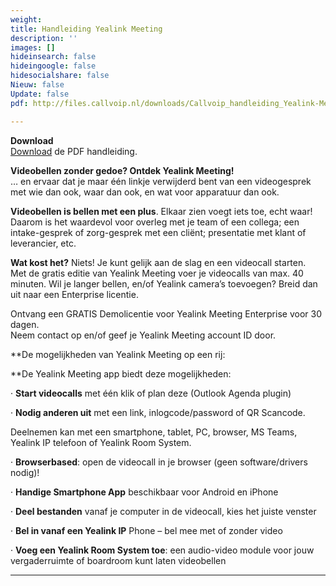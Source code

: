 ```yaml
---
weight: 
title: Handleiding Yealink Meeting
description: ''
images: []
hideinsearch: false
hideingoogle: false
hidesocialshare: false
Nieuw: false
Update: false
pdf: http://files.callvoip.nl/downloads/Callvoip_handleiding_Yealink-Meeting.pdf

---
```

**Download<br>**
<a href="http://files.callvoip.nl/downloads/Callvoip_handleiding_Yealink-Meeting.pdf">Download</a> de PDF handleiding.

**Videobellen zonder gedoe? Ontdek Yealink Meeting!**   
 … en ervaar dat je maar één linkje verwijderd bent van een videogesprek met wie dan ook, waar dan ook, en wat voor apparatuur dan ook.

**Videobellen is bellen met een plus**. Elkaar zien voegt iets toe, echt waar!  
Daarom is het waardevol voor overleg met je team of een collega; een intake-gesprek of zorg-gesprek met een cliënt; presentatie met klant of leverancier, etc.

**Wat kost het?** Niets! Je kunt gelijk aan de slag en een videocall starten.   
 Met de gratis editie van Yealink Meeting voer je videocalls van max. 40 minuten. Wil je langer bellen, en/of Yealink camera’s toevoegen? Breid dan uit naar een Enterprise licentie. 

Ontvang een GRATIS Demolicentie voor Yealink Meeting Enterprise voor 30 dagen.   
 Neem contact op en/of geef je Yealink Meeting account ID door.   
 

  
**De mogelijkheden van Yealink Meeting op een rij:   
   
**De Yealink Meeting app biedt deze mogelijkheden:

· **Start videocalls** met één klik of plan deze (Outlook Agenda plugin)

· **Nodig anderen uit** met een link, inlogcode/password of QR Scancode.

Deelnemen kan met een smartphone, tablet, PC, browser, MS Teams, Yealink IP telefoon of Yealink Room System.

· **Browserbased**: open de videocall in je browser (geen software/drivers nodig)!

· **Handige Smartphone App** beschikbaar voor Android en iPhone

· **Deel bestanden** vanaf je computer in de videocall, kies het juiste venster

· **Bel in vanaf een Yealink IP** Phone – bel mee met of zonder video

· **Voeg een Yealink Room System toe**: een audio-video module voor jouw vergaderruimte of boardroom kunt laten videobellen

***